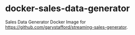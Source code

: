 # docker-sales-data-generator

Sales Data Generator Docker Image for <https://github.com/garystafford/streaming-sales-generator>.
